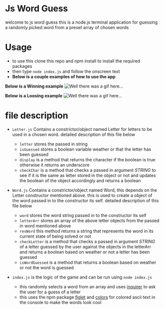 # Js Word Guess

welcome to js word guess this is a node.js terminal application for guessing a randomly picked word from a preset array of chosen words

# Usage

- to use this clone this repo and npm install to install the required packages
- then type `node index.js` and follow the onscreen text
- <strong>Below is a couple examples of how to use the app</strong>

<strong>Below is a Winning example</strong>
![Well there was a gif here...](https://i.imgur.com/vq9nhce.gif)

<strong>Below is a Loosing example</strong>
![Well there was a gif here...](https://i.imgur.com/UIjSCwM.gif)

# file description

- `Letter.js` Contains a constrictor/object named Letter for letters to be used in a chosen word. detailed description of this file below

  - `letter` stores the passed in string
  - `isGuessed` stores a boolean variable weather or that the letter has been guessed
  - `display` is a method that returns the character if the boolean is true otherwise it returns an underscore
  - `checkChar` is a method that checks a passed in argument _STRING_ to see if it is the same as letter stored in the object or not and updates the boolean of the object accordingly and returns a boolean

- `Word.js` Contains a constrictor/object named Word, this depends on the Letter constructor mentioned above. this is used to create a object of the word passed in to the constructor its self. detailed description of this file below

  - `word` stores the word string passed in to the constructor its self
  - `letterArr` stores an array of the above letter objects from the passed in word mentioned above
  - `resWord` this method returns a string that represents the word in its current state of being solved or not
  - `checkLetter` is a method that checks a passed in argument _STRING_ of a letter guessed by the user against the objects in the letterArr and returns a boolean based on weather or not a letter has been guessed
  - `isWordGuessed` is a method that returns a boolean based on weather or not the word is guessed

- `index.js` is the logic of the game and can be run using `node index.js`
  - this randomly selects a word from an array and uses [inquirer](https://www.npmjs.com/package/inquirer) to ask the user for a guess of a letter
  - this uses the npm package [figlet](https://www.npmjs.com/package/figlet) and [colors](https://www.npmjs.com/package/colors) for colored ascii text in the console to make the words look cool
